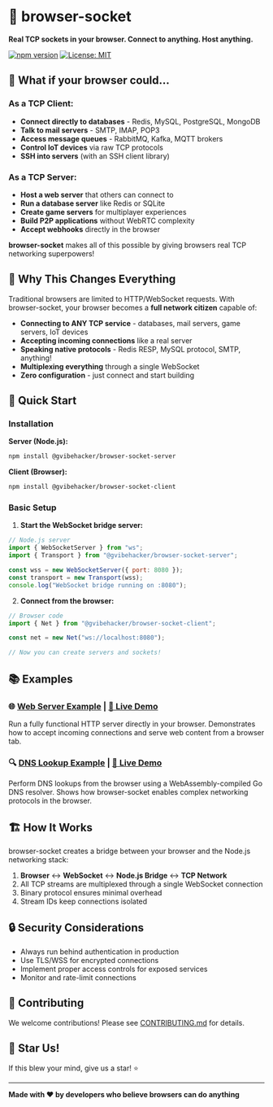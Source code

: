 # 🚀 browser-socket

**Real TCP sockets in your browser. Connect to anything. Host anything.**

[![npm version](https://img.shields.io/npm/v/@gvibehacker/browser-socket-client.svg)](https://www.npmjs.com/package/@gvibehacker/browser-socket-client)
[![License: MIT](https://img.shields.io/badge/License-MIT-yellow.svg)](https://opensource.org/licenses/MIT)

## 🤯 What if your browser could...

### As a TCP Client:

- **Connect directly to databases** - Redis, MySQL, PostgreSQL, MongoDB
- **Talk to mail servers** - SMTP, IMAP, POP3
- **Access message queues** - RabbitMQ, Kafka, MQTT brokers
- **Control IoT devices** via raw TCP protocols
- **SSH into servers** (with an SSH client library)

### As a TCP Server:

- **Host a web server** that others can connect to
- **Run a database server** like Redis or SQLite
- **Create game servers** for multiplayer experiences
- **Build P2P applications** without WebRTC complexity
- **Accept webhooks** directly in the browser

**browser-socket** makes all of this possible by giving browsers real TCP networking superpowers!

## 🎯 Why This Changes Everything

Traditional browsers are limited to HTTP/WebSocket requests. With browser-socket, your browser becomes a **full network citizen** capable of:

- **Connecting to ANY TCP service** - databases, mail servers, game servers, IoT devices
- **Accepting incoming connections** like a real server
- **Speaking native protocols** - Redis RESP, MySQL protocol, SMTP, anything!
- **Multiplexing everything** through a single WebSocket
- **Zero configuration** - just connect and start building

## 🚀 Quick Start

### Installation

**Server (Node.js):**

```bash
npm install @gvibehacker/browser-socket-server
```

**Client (Browser):**

```bash
npm install @gvibehacker/browser-socket-client
```

### Basic Setup

1. **Start the WebSocket bridge server:**

```javascript
// Node.js server
import { WebSocketServer } from "ws";
import { Transport } from "@gvibehacker/browser-socket-server";

const wss = new WebSocketServer({ port: 8080 });
const transport = new Transport(wss);
console.log("WebSocket bridge running on :8080");
```

2. **Connect from the browser:**

```javascript
// Browser code
import { Net } from "@gvibehacker/browser-socket-client";

const net = new Net("ws://localhost:8080");

// Now you can create servers and sockets!
```

## 📚 Examples

### 🌐 [Web Server Example](./examples/web-server) | [🚀 Live Demo](https://gvibehacker.github.io/browser-socket/examples/web-server/)

Run a fully functional HTTP server directly in your browser. Demonstrates how to accept incoming connections and serve web content from a browser tab.

### 🔍 [DNS Lookup Example](./examples/dns) | [🚀 Live Demo](https://gvibehacker.github.io/browser-socket/examples/dns/)

Perform DNS lookups from the browser using a WebAssembly-compiled Go DNS resolver. Shows how browser-socket enables complex networking protocols in the browser.

## 🏗 How It Works

browser-socket creates a bridge between your browser and the Node.js networking stack:

1. **Browser** ↔️ **WebSocket** ↔️ **Node.js Bridge** ↔️ **TCP Network**
2. All TCP streams are multiplexed through a single WebSocket connection
3. Binary protocol ensures minimal overhead
4. Stream IDs keep connections isolated

## 🔒 Security Considerations

- Always run behind authentication in production
- Use TLS/WSS for encrypted connections
- Implement proper access controls for exposed services
- Monitor and rate-limit connections

## 🤝 Contributing

We welcome contributions! Please see [CONTRIBUTING.md](CONTRIBUTING.md) for details.

## 🌟 Star Us!

If this blew your mind, give us a star! ⭐️

---

**Made with ❤️ by developers who believe browsers can do anything**
